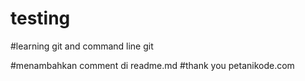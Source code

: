# testing
#learning git and command line git 



#menambahkan comment di readme.md
#thank you petanikode.com
